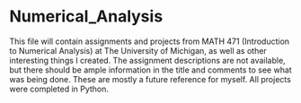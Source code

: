 # Numerical_Analysis
This file will contain assignments and projects from MATH 471 (Introduction to Numerical Analysis) at The University of Michigan, as well as other interesting things I created. The assignment descriptions are not available, but there should be ample information in the title and comments to see what was being done. These are mostly a future reference for myself.
All projects were completed in Python.
